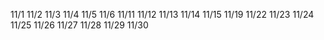 11/1
11/2
11/3
11/4
11/5
11/6
11/11
11/12
11/13
11/14
11/15
11/19
11/22
11/23
11/24
11/25
11/26
11/27
11/28
11/29
11/30
